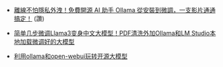 
* [離線不怕隱私外洩！免費開源 AI 助手 Ollama 從安裝到微調，一支影片通通搞定！](https://www.youtube.com/watch?v=JpQC0W91E6k) (讚)

* [简单几步微调Llama3变身中文大模型！PDF清洗外加Ollama和LM Studio本地加载微调好的大模型](https://www.youtube.com/watch?v=oxTVzGwKeoU)

* [利用ollama和open-webui玩转开源大模型](https://wnote.com/post/ai-ollama-open-webui/)

